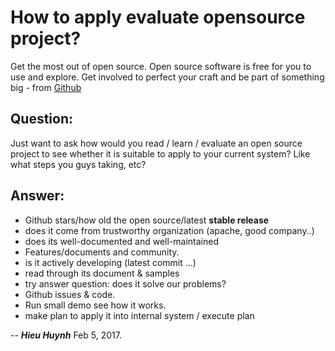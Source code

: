 # How to apply evaluate opensource project? 

Get the most out of open source. Open source software is free for you to use and explore. 
Get involved to perfect your craft and be part of something big - from [Github](https://github.com/explore)

## Question: 

Just want to ask how would you read / learn / evaluate an open source project to see whether it is suitable to apply to your current system? 
Like what steps you guys taking, etc?

## Answer:

+ Github stars/how old the open source/latest **stable release**
+ does it come from trustworthy organization (apache, good company..)
+ does its well-documented and well-maintained
+ Features/documents and community.
+ is it actively developing (latest commit ...)
+ read through its document & samples
+ try answer question: does it solve our problems?
+ Github issues & code.
+ Run small demo see how it works.
+ make plan to apply it into internal system / execute plan

--
***Hieu Huynh*** Feb 5, 2017.
